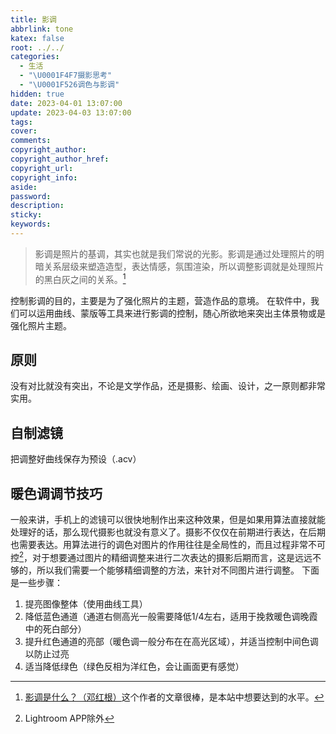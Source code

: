 ```yaml
---
title: 影调
abbrlink: tone
katex: false
root: ../../
categories:
  - 生活
  - "\U0001F4F7摄影思考"
  - "\U0001F526调色与影调"
hidden: true
date: 2023-04-01 13:07:00
update: 2023-04-03 13:07:00
tags:
cover:
comments:
copyright_author:
copyright_author_href:
copyright_url:
copyright_info:
aside:
password:
description:
sticky:
keywords:
---
```

> 影调是照片的基调，其实也就是我们常说的光影。影调是通过处理照片的明暗关系层级来塑造造型，表达情感，氛围渲染，所以调整影调就是处理照片的黑白灰之间的关系。[^1]

控制影调的目的，主要是为了强化照片的主题，营造作品的意境。
在软件中，我们可以运用曲线、蒙版等工具来进行影调的控制，随心所欲地来突出主体景物或是强化照片主题。
## 原则
没有对比就没有突出，不论是文学作品，还是摄影、绘画、设计，之一原则都非常实用。
## 自制滤镜
把调整好曲线保存为预设（.acv）

## 暖色调调节技巧
一般来讲，手机上的滤镜可以很快地制作出来这种效果，但是如果用算法直接就能处理好的话，那么现代摄影也就没有意义了。摄影不仅仅在前期进行表达，在后期也需要表达。用算法进行的调色对图片的作用往往是全局性的，而且过程非常不可控[^2]，对于想要通过图片的精细调整来进行二次表达的摄影后期而言，这是远远不够的，所以我们需要一个能够精细调整的方法，来针对不同图片进行调整。
下面是一些步骤：
1. 提亮图像整体（使用曲线工具）
2. 降低蓝色通道（通道右侧高光一般需要降低1/4左右，适用于挽救暖色调晚霞中的死白部分）
3. 提升红色通道的亮部（暖色调一般分布在在高光区域），并适当控制中间色调以防止过亮
4. 适当降低绿色（绿色反相为洋红色，会让画面更有感觉）




[^1]:[影调是什么？（邓红根）](https://zhuanlan.zhihu.com/p/38498855)这个作者的文章很棒，是本站中想要达到的水平。
[^2]: Lightroom APP除外